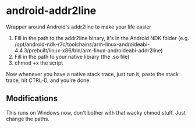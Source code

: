 android-addr2line
=================

Wrapper around Android's addr2line to make your life easier

1. Fill in the path to the addr2line binary, it's in the Android NDK folder (e.g. /opt/android-ndk-r7c/toolchains/arm-linux-androideabi-4.4.3/prebuilt/linux-x86/bin/arm-linux-androideabi-addr2line)
2. Fill in the path to your native library (the .so file)
3. chmod +x the script

Now whenever you have a native stack trace, just run it, paste the stack trace, hit CTRL-D, and you're done.

Modifications
-------------

This runs on Windows now, don't bother with that wacky chmod stuff.  Just change the paths.